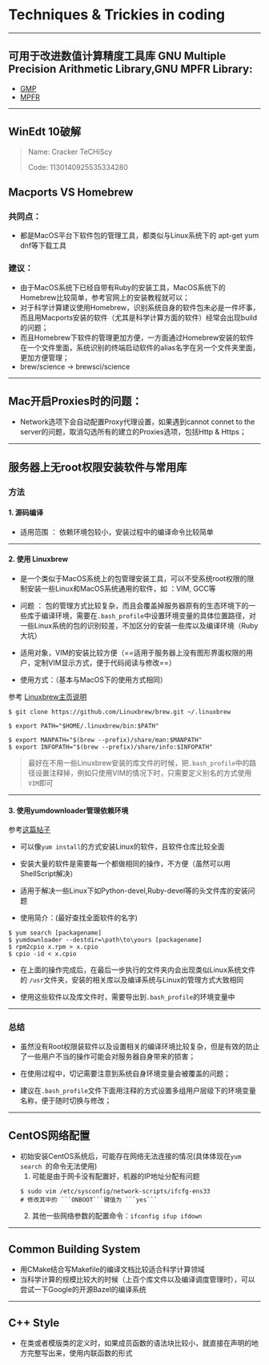 # Techniques & Trickies in coding 
---
## 可用于改进数值计算精度工具库 GNU Multiple Precision Arithmetic Library,GNU MPFR Library:

- [GMP](https://www.gmplib.org/)
- [MPFR](http://www.mpfr.org/)

---
## WinEdt 10破解
> Name: Cracker TeCHiScy
>
> Code: 1130140925535334280

## Macports VS Homebrew
### 共同点：
  - 都是MacOS平台下软件包的管理工具，都类似与Linux系统下的 apt-get yum dnf等下载工具
### 建议：
  - 由于MacOS系统下已经自带有Ruby的安装工具，MacOS系统下的Homebrew比较简单，参考官网上的安装教程就可以；
  - 对于科学计算建议使用Homebrew，识别系统自身的软件包未必是一件坏事，而且用Macports安装的软件（尤其是科学计算方面的软件）经常会出现build的问题；
  - 而且Homebrew下软件的管理更加方便，一方面通过Homebrew安装的软件在一个文件里面，系统识别的终端启动软件的alias名字在另一个文件夹里面，更加方便管理；
  - brew/science -> brewsci/science
---

## Mac开启Proxies时的问题：
  - Network选项下会自动配置Proxy代理设置，如果遇到cannot connet to the server的问题，取消勾选所有的建立的Proxies选项，包括Http & Https；
---

## 服务器上无root权限安装软件与常用库
### 方法
#### 1. 源码编译
- 适用范围 ： 依赖环境包较小，安装过程中的编译命令比较简单
---
#### 2. 使用 Linuxbrew
- 是一个类似于MacOS系统上的包管理安装工具，可以不受系统root权限的限制安装一些Linux和MacOS系统通用的软件，如 ：VIM, GCC等

- 问题 ： 包的管理方式比较复杂，而且会覆盖掉服务器原有的生态环境下的一些库于编译环境，需要在```.bash_profile```中设置环境变量的具体位置路径，对一些Linux系统的包的识别较差，不加区分的安装一些库以及编译环境（Ruby大坑）

- 适用对象，VIM的安装比较方便（==适用于服务器上没有图形界面权限的用户，定制VIM显示方式，便于代码阅读与修改==）
- 使用方式：（基本与MacOS下的使用方式相同）

参考 [Linuxbrew主页说明](http://linuxbrew.sh/)
```(shell)
$ git clone https://github.com/Linuxbrew/brew.git ~/.linuxbrew

$ export PATH="$HOME/.linuxbrew/bin:$PATH"

$ export MANPATH="$(brew --prefix)/share/man:$MANPATH"
$ export INFOPATH="$(brew --prefix)/share/info:$INFOPATH"
```

> 最好在不用一些Linuxbrew安装的库文件的时候，把```.bash_profile```中的路径设置注释掉，例如只使用VIM的情况下时，只需要定义别名的方式使用```VIM```即可

---
#### 3. 使用yumdownloader管理依赖环境

参考[这篇帖子](https://stackoverflow.com/questions/36651091/how-to-install-packages-in-linux-centos-without-root-user-with-automatic-depen)
- 可以像```yum install```的方式安装Linux的软件，且软件仓库比较全面

- 安装大量的软件是需要每一个都做相同的操作，不方便（虽然可以用ShellScript解决）

- 适用于解决一些Linux下如Python-devel,Ruby-devel等的头文件库的安装问题

- 使用简介：(最好查找全面软件的名字)

```(shell)
$ yum search [packagename]
$ yumdownloader --destdir=\path\to\yours [packagename]
$ rpm2cpio x.rpm > x.cpio
$ cpio -id < x.cpio
```
- 在上面的操作完成后，在最后一步执行的文件夹内会出现类似Linux系统文件的 ```/usr```文件夹，安装的相关库以及编译系统与Linux的管理方式大致相同

- 使用这些软件以及库文件时，需要导出到```.bash_profile```的环境变量中
---
### 总结
- 虽然没有Root权限装软件以及设置相关的编译环境比较复杂，但是有效的防止了一些用户不当的操作可能会对服务器自身带来的损害；

- 在使用过程中，切记需要注意到系统自身环境变量会被覆盖的问题；

- 建议在```.bash_profile```文件下面用注释的方式设置多组用户层级下的环境变量名称，便于随时切换与修改；
---

## CentOS网络配置
- 初始安装CentOS系统后，可能存在网络无法连接的情况(具体体现在```yum search ```的命令无法使用)
  1. 可能是由于网卡没有配置好，机器的IP地址分配有问题
  ```(shell)
  $ sudo vim /etc/sysconfig/network-scripts/ifcfg-ens33
  # 修改其中的 ```ONBOOT```键值为 ```yes```
  ```
  2. 其他一些网络参数的配置命令：```ifconfig ifup ifdown```
  
---
## Common Building System
- 用CMake结合写Makefile的编译文档比较适合科学计算领域
- 当科学计算的规模比较大的时候（上百个库文件以及编译调度管理时），可以尝试一下Google的开源Bazel的编译系统
---
## C++ Style
- 在类或者模版类的定义时，如果成员函数的语法块比较小，就直接在声明的地方完整写出来，使用内联函数的形式
